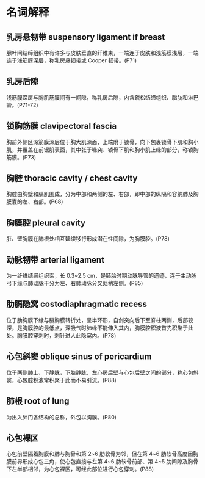 # 名词解释
## 乳房悬韧带 suspensory ligament if breast
腺叶间结缔组织中有许多与皮肤垂直的纤维束，一端连于皮肤和浅筋膜浅层，一端连于浅筋膜深层，称乳房悬韧带或 Cooper 韧带。(P71)
## 乳房后隙
浅筋膜深层与胸肌筋膜间有一间隙，称乳房后隙，内含疏松结缔组织、脂肪和淋巴管。(P71-72)
## 锁胸筋膜 clavipectoral fascia
胸前外侧区深筋膜深层位于胸大肌深面，上端附于锁骨，向下包裹锁骨下肌和胸小肌，并覆盖在前锯肌表面，其中张于喙突、锁骨下肌和胸小肌上缘的部分，称锁胸筋膜。(P73)
## 胸腔 thoracic cavity / chest cavity
胸腔由胸壁和膈肌围成，分为中部和两侧的左、右部，即中部的纵隔和容纳肺及胸膜囊的左、右部。(P68)
## 胸膜腔 pleural cavity
脏、壁胸膜在肺根处相互延续移行形成潜在性间隙，为胸膜腔。(P78)
## 动脉韧带 arterial ligament
为一纤维结缔组织索，长 0.3~2.5 cm，是胚胎时期动脉导管的遗迹，连于主动脉弓下缘与肺动脉干分为左、右肺动脉分叉处稍左侧。(P85)
## 肋膈隐窝 costodiaphragmatic recess
位于肋胸膜下缘与膈胸膜转折处，呈半环形，自剑突向后下至脊柱两侧，后部较深，是胸膜腔的最低点，深吸气时肺缘不能伸入其内，胸膜腔积液首先积聚于此处。胸膜腔穿刺时，刺针进人此隐窝内。(P78)
## 心包斜窦 oblique sinus of pericardium
位于两侧肺上、下静脉，下腔静脉、左心房后壁与心包后壁之间的部分，称心包斜窦，心包腔积液常积聚于此而不易引流。(P88)
## 肺根 root of lung
为出入肺门各结构的总称，外包以胸膜。(P80)
## 心包裸区
心包前壁隔着胸膜和肺与胸骨和第 2~6 肋软骨为邻，但在第 4~6 肋软骨高度因胸膜前界形成心包三角，使心包直接与左第 4~6 肋软骨前部、第 4~5 肋间隙及胸骨下左半部相邻，为心包裸区，可经此部位进行心包穿刺。(P88)

